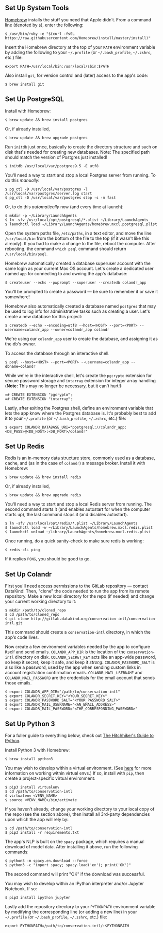 ## Set Up System Tools

[Homebrew](http://brew.sh/) installs the stuff you need that Apple didn’t. From a command line (denoted by `$`), enter the following:

```
$ /usr/bin/ruby -e "$(curl -fsSL https://raw.githubusercontent.com/Homebrew/install/master/install)"
```

Insert the Homebrew directory at the top of your `PATH` environment variable by adding the following to your `~/.profile` (or `~/.bash_profile`, `~/.zshrc`, etc.) file:

```
export PATH=/usr/local/bin:/usr/local/sbin:$PATH
```

Also install `git`, for version control and (later) access to the app's code:

```
$ brew install git
```


## Set Up PostgreSQL

Install with Homebrew:

```
$ brew update && brew install postgres
```

Or, if already installed,

```
$ brew update && brew upgrade postgres
```

Run `initdb` just once, basically to create the directory structure and such on disk that's needed for creating new databases. Note: The specified path should match the version of Postgres just installed!

```
$ initdb /usr/local/var/postgres9.5 -E utf8
```

You'll need a way to start and stop a local Postgres server from running. To do this _manually_:

```
$ pg_ctl -D /usr/local/var/postgres -l /usr/local/var/postgres/server.log start
$ pg_ctl -D /usr/local/var/postgres stop -s -m fast
```

Or, to do this _automatically_ now (and every time at launch):

```
$ mkdir -p ~/Library/LaunchAgents
$ ln -sfv /usr/local/opt/postgresql/*.plist ~/Library/LaunchAgents
$ launchctl load ~/Library/LaunchAgents/homebrew.mxcl.postgresql.plist
```

Open the system paths file, `/etc/paths`, in a text editor, and move the line `/usr/local/bin` from the bottom of the file to the top (if it wasn't like this already). If you had to make a change to the file, reboot the computer. After rebooting, the command `which psql` command should return `/usr/local/bin/psql`.

Homebrew automatically created a database superuser account with the same login as your current Mac OS account. Let's create a dedicated user named `app` for connecting to and owning the app's database:

```
$ createuser --echo --pwprompt --superuser --createdb colandr_app
```

You'll be prompted to create a password — be sure to remember it or save it somewhere!

Homebrew also automatically created a database named `postgres` that may be used to log info for administrative tasks such as creating a user. Let's create a new database for this project:

```
$ createdb --echo --encoding=utf8 --host=<HOST> --port=<PORT> --username=colandr_app --owner=colandr_app colandr
```

We're using our `colandr_app` user to create the database, and assigning it as the db's owner.

To access the database through an interactive shell:

```
$ psql --host=<HOST> --port=<PORT> --username=colandr_app --dbname=colandr
```

While we're in the interactive shell, let's create the `pgcrypto` extension for secure password storage and `intarray` extension for integer array handling (**Note:** This may no longer be necessary, but it can't hurt!):

```
=# CREATE EXTENSION "pgcrypto";
=# CREATE EXTENSION "intarray";
```

Lastly, after exiting the Postgres shell, define an environment variable that lets the app know where the Postgres database is. It's probably best to add it to your `~/.profile` (or `~/.bash_profile`, `~/.zshrc`, etc.) file:

```
$ export COLANDR_DATABASE_URI="postgresql://colandr_app:<DB_PASS>@<DB_HOST>:<DB_PORT>/colandr"
```


## Set Up Redis

Redis is an in-memory data structure store, commonly used as a database, cache, and (as in the case of `colandr`) a message broker. Install it with Homebrew:

```
$ brew update && brew install redis
```

Or, if already installed,

```
$ brew update && brew upgrade redis
```

You'll need a way to start and stop a local Redis server from running. The second command starts it (and enables autostart for when the computer starts up), the last command stops it (and disables autostart).

```
$ ln -sfv /usr/local/opt/redis/*.plist ~/Library/LaunchAgents
$ launchctl load -w ~/Library/LaunchAgents/homebrew.mxcl.redis.plist
$ launchctl unload ~/Library/LaunchAgents/homebrew.mxcl.redis.plist
```

Once running, do a quick sanity-check to make sure redis is working:

```
$ redis-cli ping
```

If it replies `PONG`, you should be good to go.


## Set Up Colandr

First you'll need access permissions to the GitLab repository — contact DataKind! Then, "clone" the code needed to run the app from its remote repository. Make a new local directory for the repo (if needed) and change your current working directory to it:

```
$ mkdir /path/to/cloned_repo
$ cd /path/to/cloned_repo
$ git clone http://gitlab.datakind.org/conservation-intl/conservation-intl.git
```

This command should create a `conservation-intl` directory, in which the app's code lives.

Now create a few environment variables needed by the app to configure itself and send emails. `COLANDR_APP_DIR` is the location of the `conservation-intl` directory on disk. `COLANDR_SECRET_KEY` acts like an app-wide password, so keep it secret, keep it safe, and keep it _strong_. `COLANDR_PASSWORD_SALT` is also like a password, used by the app when sending custom links in account registration confirmation emails. `COLANDR_MAIL_USERNAME` and `COLANDR_MAIL_PASSWORD` are the credentials for the email account that sends those emails.

```
$ export COLANDR_APP_DIR="/path/to/conservation-intl"
$ export COLANDR_SECRET_KEY="<YOUR_SECRET_KEY>"
$ export COLANDR_PASSWORD_SALT="<YOUR_PASSWORD_SALT>"
$ export COLANDR_MAIL_USERNAME="<AN_EMAIL_ADDRESS>"
$ export COLANDR_MAIL_PASSWORD="<THE_CORRESPONDING_PASSWORD>"
```


## Set Up Python 3

For a fuller guide to everything below, check out [The Hitchhiker's Guide to Python](http://docs.python-guide.org/en/latest/).

Install Python 3 with Homebrew:

```
$ brew install python3
```

You may wish to develop within a virtual environment. (See [here](http://docs.python-guide.org/en/latest/dev/virtualenvs/?highlight=virtualenv) for more information on working within virtual envs.) If so, install with `pip`, then create a project-specific virtual environment:

```
$ pip3 install virtualenv
$ cd /path/to/conservation-intl
$ virtualenv <VENV_NAME>
$ source <VENV_NAME>/bin/activate
```

If you haven't already, change your working directory to your local copy of the repo (see the section above), then install all 3rd-party dependencies upon which the app will rely by:

```
$ cd /path/to/conservation-intl
$ pip3 install -r requirements.txt
```

The app's NLP is built on the `spacy` package, which requires a manual download of model data. After installing it above, run the following commands:

```
$ python3 -m spacy.en.download --force
$ python3 -c "import spacy; spacy.load('en'); print('OK')"
```

The second command will print "OK" if the download was successful.

You may wish to develop within an IPython interpreter and/or Jupyter Notebook. If so:

```
$ pip3 install ipython jupyter
```

Lastly add the repository directory to your `PYTHONPATH` environment variable by modifying the corresponding line (or adding a new line) in your `~/.profile` (or `~/.bash_profile`, `~/.zshrc`, etc.) file:

```
export PYTHONPATH=/path/to/conservation-intl/:$PYTHONPATH
```
